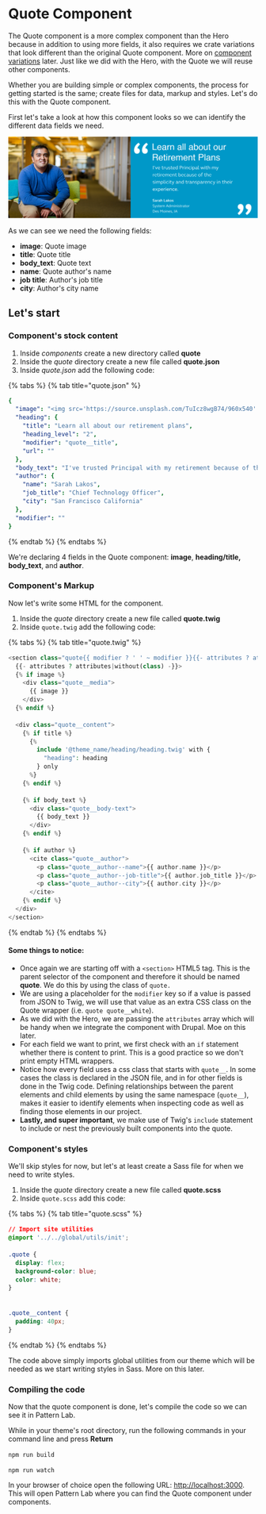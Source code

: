 # Quote Component

The Quote component is a more complex component than the Hero because in addition to using more fields, it also requires we crate variations that look different than the original Quote component. More on [component variations](component-variations.md) later. Just like we did with the Hero, with the Quote we will reuse other components.

Whether you are building simple or complex components, the process for getting started is the same; create files for data, markup and styles. Let's do this with the Quote component.

First let's take a look at how this component looks so we can identify the different data fields we need.

![Quote component](../.gitbook/assets/quote.png)

As we can see we need the following fields:

* **image**: Quote image
* **title**: Quote title
* **body\_text**: Quote text
* **name**: Quote author's name
* **job title**: Author's job title
* **city**: Author's city name

## Let's start

### Component's stock content

1. Inside _components_ create a new directory called **quote**
2. Inside the _quote_ directory create a new file called **quote.json**
3. Inside _quote.json_ add the following code:

{% tabs %}
{% tab title="quote.json" %}
```yaml
{
  "image": "<img src='https://source.unsplash.com/TuIcz8wgB74/960x540' alt='A wonderful image' />",
  "heading": {
    "title": "Learn all about our retirement plans",
    "heading_level": "2",
    "modifier": "quote__title",
    "url": ""
  },
  "body_text": "I've trusted Principal with my retirement because of the simplicity and transparency in their experience.",
  "author": {
    "name": "Sarah Lakos",
    "job_title": "Chief Technology Officer",
    "city": "San Francisco California"
  },
  "modifier": ""
}
```
{% endtab %}
{% endtabs %}

We're declaring 4 fields in the Quote component: **image**, **heading/title, body\_text**, and **author**.

### Component's Markup

Now let's write some HTML for the component.

1. Inside the _quote_ directory create a new file called **quote.twig**
2. Inside `quote.twig` add the following code:

{% tabs %}
{% tab title="quote.twig" %}
```php
<section class="quote{{ modifier ? ' ' ~ modifier }}{{- attributes ? attributes.class -}}"
  {{- attributes ? attributes|without(class) -}}>
  {% if image %}
    <div class="quote__media">
      {{ image }}
    </div>
  {% endif %}

  <div class="quote__content">
    {% if title %}
      {%
        include '@theme_name/heading/heading.twig' with {
          "heading": heading
        } only
      %}
    {% endif %}

    {% if body_text %}
      <div class="quote__body-text">
        {{ body_text }}
      </div>
    {% endif %}

    {% if author %}
      <cite class="quote__author">
        <p class="quote__author--name">{{ author.name }}</p>
        <p class="quote__author--job-title">{{ author.job_title }}</p>
        <p class="quote__author--city">{{ author.city }}</p>
      </cite>
    {% endif %}
  </div>
</section>
```
{% endtab %}
{% endtabs %}

#### Some things to notice:

* Once again we are starting off with a `<section>` HTML5 tag.  This is the parent selector of the component and therefore it should be named **quote**.  We do this by using the class of `quote.`
* We are using a placeholder for the `modifier` key so if a value is passed from JSON to Twig, we will use that value as an extra CSS class on the Quote wrapper \(i.e. `quote quote__white`\).
* As we did with the Hero, we are passing the `attributes` array which will be handy when we integrate the component with Drupal.  Moe on this later.
* For each field we want to print, we first check with an `if` statement whether there is content to print.  This is a good practice so we don't print empty HTML wrappers.
* Notice how every field uses a css class that starts with `quote__`.  In some cases the class is declared in the JSON file, and in for other fields is done in the Twig code.  Defining relationships between the parent elements and child elements by using the same namespace \(`quote__`\), makes it easier to identify elements when inspecting code as well as finding those elements in our project.
* **Lastly, and super important**, we make use of Twig's `include` statement to include or nest the previously built components into the quote.

### Component's styles

We'll skip styles for now, but let's at least create a Sass file for when we need to write styles.

1. Inside the _quote_ directory create a new file called **quote.scss**
2. Inside `quote.scss` add this code:

{% tabs %}
{% tab title="quote.scss" %}
```css
// Import site utilities
@import '../../global/utils/init';

.quote {
  display: flex;
  background-color: blue;
  color: white;
}


.quote__content {
  padding: 40px;
}

```
{% endtab %}
{% endtabs %}

The code above simply imports global utilities from our theme which will be needed as we start writing styles in Sass. More on this later.

### Compiling the code

Now that the quote component is done, let's compile the code so we can see it in Pattern Lab.

While in your theme's root directory, run the following commands in your command line and press **Return**

`npm run build`

`npm run watch`

In your browser of choice open the following URL: [http://localhost:3000](http://localhost:3000). This will open Pattern Lab where you can find the Quote component under components.

